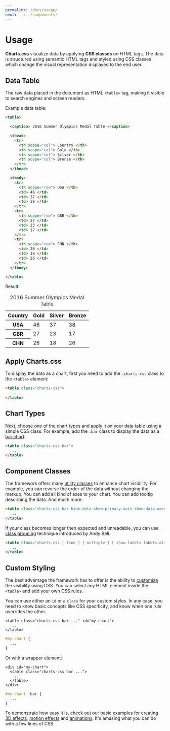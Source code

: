 ```yaml
---
permalink: /docs/usage/
next: ../../components/
---
```


# Usage

**Charts.css** visualize data by applying **CSS classes** on HTML tags. The data is structured using semantic HTML tags and styled using CSS classes which change the visual representation displayed to the end user.

## Data Table

The raw data placed in the document as HTML `<table>` tag, making it visible to search engines and screen readers.

Example data table:

```html
<table>

  <caption> 2016 Summer Olympics Medal Table </caption>

  <thead>
    <tr>
      <th scope="col"> Country </th>
      <th scope="col"> Gold </th>
      <th scope="col"> Silver </th>
      <th scope="col"> Bronze </th>
    </tr>
  </thead>

  <tbody>
    <tr>
      <th scope="row"> USA </th>
      <td> 46 </td>
      <td> 37 </td>
      <td> 38 </td>
    </tr>
    <tr>
      <th scope="row"> GBR </th>
      <td> 27 </td>
      <td> 23 </td>
      <td> 17 </td>
    </tr>
    <tr>
      <th scope="row"> CHN </th>
      <td> 26 </td>
      <td> 18 </td>
      <td> 26 </td>
    </tr>
  </tbody>

</table>
```

Result:

<table>

  <caption> 2016 Summer Olympics Medal Table </caption>

  <thead>
    <tr>
      <th scope="col"> Country </th>
      <th scope="col"> Gold </th>
      <th scope="col"> Silver </th>
      <th scope="col"> Bronze </th>
    </tr>
  </thead>

  <tbody>
    <tr>
      <th scope="row"> USA </th>
      <td> 46 </td>
      <td> 37 </td>
      <td> 38 </td>
    </tr>
    <tr>
      <th scope="row"> GBR </th>
      <td> 27 </td>
      <td> 23 </td>
      <td> 17 </td>
    </tr>
    <tr>
      <th scope="row"> CHN </th>
      <td> 26 </td>
      <td> 18 </td>
      <td> 26 </td>
    </tr>
  </tbody>

</table>

## Apply Charts.css

To display the data as a chart, first you need to add the `.charts-css` class to the `<table>` element:

```html
<table class="charts-css">
  ...
</table>
```

## Chart Types

Next, choose one of the [chart types](/charts/) and apply it on your data table using a simple CSS class. For example, add the `.bar` class to display the data as a [bar chart](/charts/bar/):

```html
<table class="charts-css bar">
  ...
</table>
```

## Component Classes

The framework offers many [utility classes](/components/) to enhance chart visibility. For example, you can reverse the order of the data without changing the markup. You can add all kind of axes to your chart. You can add tooltip describing the data. And much more.

```html
<table class="charts-css bar hide-data show-primary-axis show-data-axes">
  ...
</table>
```

If your class becomes longer then expected and unreadable, you can use [class grouping](https://piccalil.li/blog/cube-css/#heading-grouping) technique introduced by Andy Bell.

```html
<table class="charts-css [ line ] [ multiple ] [ show-labels labels-align-start ] [ hide-data reverse-data data-spacing-5 ] [ show-primary-axis show-data-axes ] ">
  ...
</table>
```

## Custom Styling

The best advantage the framework has to offer is the ability to [customize](/customization/) the visibility using CSS. You can select any HTML element inside the `<table>` and add your own CSS rules.

You can use either an `id` or a `class` for your custom styles. In any case, you need to know basic concepts like CSS specificity, and know when one rule overrides the other.

```html{1}
<table class="charts-css bar ..." id="my-chart">
  ...
</table>
```

```css
#my-chart {
  ...
}
```

Or with a wrapper element:

```html{1}
<div id="my-chart">
  <table class="charts-css bar ...">
    ...
  </table>
</div>
```

```css
#my-chart .bar {
  ...
}
```

To demonstrate how easy it is, check out our basic examples for creating [3D effects](/customization/3d-effects/), [motion effects](/customization/motion-effects/) and [animations](/customization/animations/). It's amazing what you can do with a few lines of CSS.
